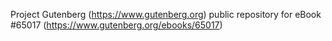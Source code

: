 Project Gutenberg (https://www.gutenberg.org) public repository for
eBook #65017 (https://www.gutenberg.org/ebooks/65017)
